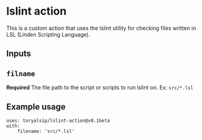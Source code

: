 # lslint action
This is a custom action that uses the lslint utility for checking files written in LSL (Linden Scripting Language).

## Inputs

## `filname`

**Required** The file path to the script or scripts to run lslint on.
Ex: `src/*.lsl`

## Example usage

```
uses: toryalsip/lslint-action@v0.1beta
with:
    filename: 'src/*.lsl'
```
